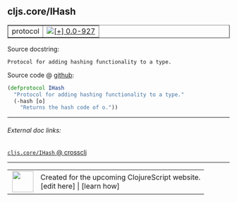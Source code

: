 ## cljs.core/IHash



 <table border="1">
<tr>
<td>protocol</td>
<td><a href="https://github.com/cljsinfo/cljs-api-docs/tree/0.0-927"><img valign="middle" alt="[+] 0.0-927" title="Added in 0.0-927" src="https://img.shields.io/badge/+-0.0--927-lightgrey.svg"></a> </td>
</tr>
</table>







Source docstring:

```
Protocol for adding hashing functionality to a type.
```


Source code @ [github](https://github.com/clojure/clojurescript/blob/r1.7.28/src/main/cljs/cljs/core.cljs#L571-L574):

```clj
(defprotocol IHash
  "Protocol for adding hashing functionality to a type."
  (-hash [o]
    "Returns the hash code of o."))
```

<!--
Repo - tag - source tree - lines:

 <pre>
clojurescript @ r1.7.28
└── src
    └── main
        └── cljs
            └── cljs
                └── <ins>[core.cljs:571-574](https://github.com/clojure/clojurescript/blob/r1.7.28/src/main/cljs/cljs/core.cljs#L571-L574)</ins>
</pre>

-->

---



###### External doc links:

[`cljs.core/IHash` @ crossclj](http://crossclj.info/fun/cljs.core.cljs/IHash.html)<br>

---

 <table>
<tr><td>
<img valign="middle" align="right" width="48px" src="http://i.imgur.com/Hi20huC.png">
</td><td>
Created for the upcoming ClojureScript website.<br>
[edit here] | [learn how]
</td></tr></table>

[edit here]:https://github.com/cljsinfo/cljs-api-docs/blob/master/cljsdoc/cljs.core/IHash.cljsdoc
[learn how]:https://github.com/cljsinfo/cljs-api-docs/wiki/cljsdoc-files

<!--

This information was too distracting to show to readers, but I'll leave it
commented here since it is helpful to:

- pretty-print the data used to generate this document
- and show how to retrieve that data



The API data for this symbol:

```clj
{:ns "cljs.core",
 :name "IHash",
 :history [["+" "0.0-927"]],
 :type "protocol",
 :full-name-encode "cljs.core/IHash",
 :source {:code "(defprotocol IHash\n  \"Protocol for adding hashing functionality to a type.\"\n  (-hash [o]\n    \"Returns the hash code of o.\"))",
          :title "Source code",
          :repo "clojurescript",
          :tag "r1.7.28",
          :filename "src/main/cljs/cljs/core.cljs",
          :lines [571 574]},
 :methods [{:name "-hash",
            :signature ["[o]"],
            :docstring "Returns the hash code of o."}],
 :full-name "cljs.core/IHash",
 :docstring "Protocol for adding hashing functionality to a type."}

```

Retrieve the API data for this symbol:

```clj
;; from Clojure REPL
(require '[clojure.edn :as edn])
(-> (slurp "https://raw.githubusercontent.com/cljsinfo/cljs-api-docs/catalog/cljs-api.edn")
    (edn/read-string)
    (get-in [:symbols "cljs.core/IHash"]))
```

-->
